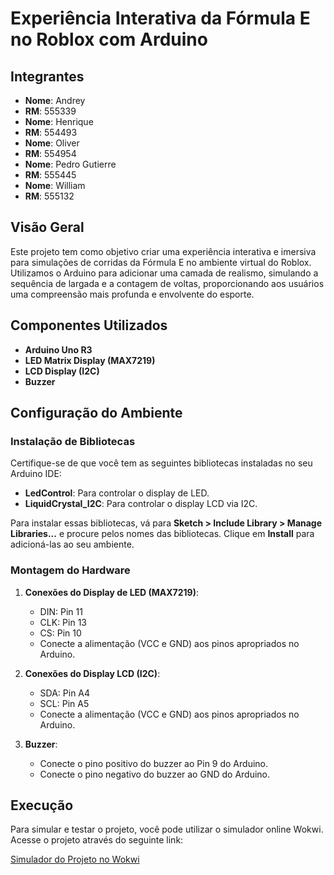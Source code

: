 # Experiência Interativa da Fórmula E no Roblox com Arduino

## Integrantes

- **Nome**: Andrey
- **RM**: 555339
- **Nome**: Henrique
- **RM**: 554493
- **Nome**: Oliver
- **RM**: 554954
- **Nome**: Pedro Gutierre
- **RM**: 555445
- **Nome**: William
- **RM**: 555132


## Visão Geral

Este projeto tem como objetivo criar uma experiência interativa e imersiva para simulações de corridas da Fórmula E no ambiente virtual do Roblox. Utilizamos o Arduino para adicionar uma camada de realismo, simulando a sequência de largada e a contagem de voltas, proporcionando aos usuários uma compreensão mais profunda e envolvente do esporte.

## Componentes Utilizados

- **Arduino Uno R3**
- **LED Matrix Display (MAX7219)**
- **LCD Display (I2C)**
- **Buzzer**

## Configuração do Ambiente

### Instalação de Bibliotecas

Certifique-se de que você tem as seguintes bibliotecas instaladas no seu Arduino IDE:

- **LedControl**: Para controlar o display de LED.
- **LiquidCrystal_I2C**: Para controlar o display LCD via I2C.

Para instalar essas bibliotecas, vá para **Sketch > Include Library > Manage Libraries...** e procure pelos nomes das bibliotecas. Clique em **Install** para adicioná-las ao seu ambiente.

### Montagem do Hardware

1. **Conexões do Display de LED (MAX7219)**:
   - DIN: Pin 11
   - CLK: Pin 13
   - CS: Pin 10
   - Conecte a alimentação (VCC e GND) aos pinos apropriados no Arduino.

2. **Conexões do Display LCD (I2C)**:
   - SDA: Pin A4
   - SCL: Pin A5
   - Conecte a alimentação (VCC e GND) aos pinos apropriados no Arduino.

3. **Buzzer**:
   - Conecte o pino positivo do buzzer ao Pin 9 do Arduino.
   - Conecte o pino negativo do buzzer ao GND do Arduino.

## Execução

Para simular e testar o projeto, você pode utilizar o simulador online Wokwi. Acesse o projeto através do seguinte link:

[Simulador do Projeto no Wokwi](https://wokwi.com/projects/398724617714971649)


